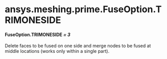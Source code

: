 # ansys.meshing.prime.FuseOption.TRIMONESIDE



#### FuseOption.TRIMONESIDE *= 3*

Delete faces to be fused on one side and merge nodes to be fused at middle locations (works only within a single part).

<!-- !! processed by numpydoc !! -->
